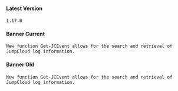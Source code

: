 #### Latest Version

```
1.17.0
```

#### Banner Current

```
New function Get-JCEvent allows for the search and retrieval of JumpCloud log information.
```

#### Banner Old

```
New function Get-JCEvent allows for the search and retrieval of JumpCloud log information.
```
